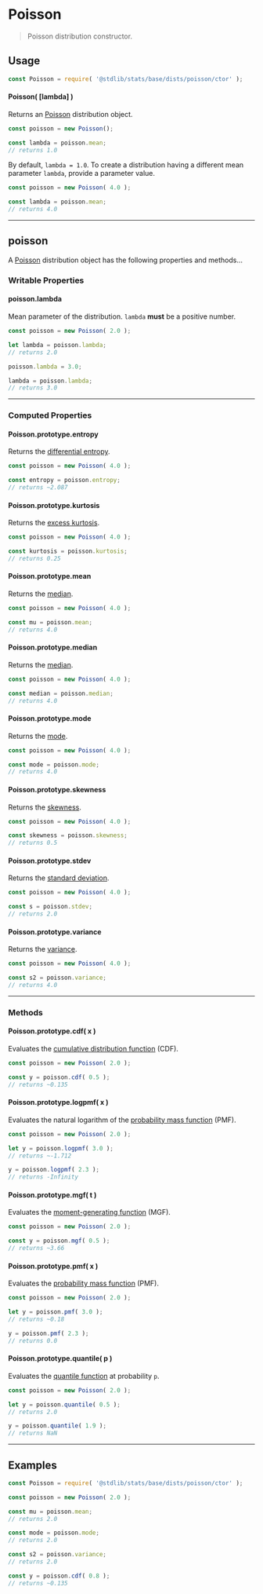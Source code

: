 <!--

@license Apache-2.0

Copyright (c) 2018 The Stdlib Authors.

Licensed under the Apache License, Version 2.0 (the "License");
you may not use this file except in compliance with the License.
You may obtain a copy of the License at

   http://www.apache.org/licenses/LICENSE-2.0

Unless required by applicable law or agreed to in writing, software
distributed under the License is distributed on an "AS IS" BASIS,
WITHOUT WARRANTIES OR CONDITIONS OF ANY KIND, either express or implied.
See the License for the specific language governing permissions and
limitations under the License.

-->

# Poisson

> Poisson distribution constructor.

<!-- Section to include introductory text. Make sure to keep an empty line after the intro `section` element and another before the `/section` close. -->

<section class="intro">

</section>

<!-- /.intro -->

<!-- Package usage documentation. -->

<section class="usage">

## Usage

```javascript
const Poisson = require( '@stdlib/stats/base/dists/poisson/ctor' );
```

#### Poisson( \[lambda] )

Returns an [Poisson][poisson-distribution] distribution object.

```javascript
const poisson = new Poisson();

const lambda = poisson.mean;
// returns 1.0
```

By default, `lambda = 1.0`. To create a distribution having a different mean parameter `lambda`, provide a parameter value.

```javascript
const poisson = new Poisson( 4.0 );

const lambda = poisson.mean;
// returns 4.0
```

* * *

## poisson

A [Poisson][poisson-distribution] distribution object has the following properties and methods...

### Writable Properties

#### poisson.lambda

Mean parameter of the distribution. `lambda` **must** be a positive number.

```javascript
const poisson = new Poisson( 2.0 );

let lambda = poisson.lambda;
// returns 2.0

poisson.lambda = 3.0;

lambda = poisson.lambda;
// returns 3.0
```

* * *

### Computed Properties

#### Poisson.prototype.entropy

Returns the [differential entropy][entropy].

```javascript
const poisson = new Poisson( 4.0 );

const entropy = poisson.entropy;
// returns ~2.087
```

#### Poisson.prototype.kurtosis

Returns the [excess kurtosis][kurtosis].

```javascript
const poisson = new Poisson( 4.0 );

const kurtosis = poisson.kurtosis;
// returns 0.25
```

#### Poisson.prototype.mean

Returns the [median][expected-value].

```javascript
const poisson = new Poisson( 4.0 );

const mu = poisson.mean;
// returns 4.0
```

#### Poisson.prototype.median

Returns the [median][median].

```javascript
const poisson = new Poisson( 4.0 );

const median = poisson.median;
// returns 4.0
```

#### Poisson.prototype.mode

Returns the [mode][mode].

```javascript
const poisson = new Poisson( 4.0 );

const mode = poisson.mode;
// returns 4.0
```

#### Poisson.prototype.skewness

Returns the [skewness][skewness].

```javascript
const poisson = new Poisson( 4.0 );

const skewness = poisson.skewness;
// returns 0.5
```

#### Poisson.prototype.stdev

Returns the [standard deviation][standard-deviation].

```javascript
const poisson = new Poisson( 4.0 );

const s = poisson.stdev;
// returns 2.0
```

#### Poisson.prototype.variance

Returns the [variance][variance].

```javascript
const poisson = new Poisson( 4.0 );

const s2 = poisson.variance;
// returns 4.0
```

* * *

### Methods

#### Poisson.prototype.cdf( x )

Evaluates the [cumulative distribution function][cdf] (CDF).

```javascript
const poisson = new Poisson( 2.0 );

const y = poisson.cdf( 0.5 );
// returns ~0.135
```

#### Poisson.prototype.logpmf( x )

Evaluates the natural logarithm of the [probability mass function][pmf] (PMF).

```javascript
const poisson = new Poisson( 2.0 );

let y = poisson.logpmf( 3.0 );
// returns ~-1.712

y = poisson.logpmf( 2.3 );
// returns -Infinity
```

#### Poisson.prototype.mgf( t )

Evaluates the [moment-generating function][mgf] (MGF).

```javascript
const poisson = new Poisson( 2.0 );

const y = poisson.mgf( 0.5 );
// returns ~3.66
```

#### Poisson.prototype.pmf( x )

Evaluates the [probability mass function][pmf] (PMF).

```javascript
const poisson = new Poisson( 2.0 );

let y = poisson.pmf( 3.0 );
// returns ~0.18

y = poisson.pmf( 2.3 );
// returns 0.0
```

#### Poisson.prototype.quantile( p )

Evaluates the [quantile function][quantile-function] at probability `p`.

```javascript
const poisson = new Poisson( 2.0 );

let y = poisson.quantile( 0.5 );
// returns 2.0

y = poisson.quantile( 1.9 );
// returns NaN
```

</section>

<!-- /.usage -->

<!-- Package usage notes. Make sure to keep an empty line after the `section` element and another before the `/section` close. -->

<section class="notes">

</section>

<!-- /.notes -->

<!-- Package usage examples. -->

* * *

<section class="examples">

## Examples

<!-- eslint no-undef: "error" -->

```javascript
const Poisson = require( '@stdlib/stats/base/dists/poisson/ctor' );

const poisson = new Poisson( 2.0 );

const mu = poisson.mean;
// returns 2.0

const mode = poisson.mode;
// returns 2.0

const s2 = poisson.variance;
// returns 2.0

const y = poisson.cdf( 0.8 );
// returns ~0.135
```

</section>

<!-- /.examples -->

<!-- Section to include cited references. If references are included, add a horizontal rule *before* the section. Make sure to keep an empty line after the `section` element and another before the `/section` close. -->

<section class="references">

</section>

<!-- /.references -->

<!-- Section for related `stdlib` packages. Do not manually edit this section, as it is automatically populated. -->

<section class="related">

</section>

<!-- /.related -->

<!-- Section for all links. Make sure to keep an empty line after the `section` element and another before the `/section` close. -->

<section class="links">

[poisson-distribution]: https://en.wikipedia.org/wiki/Poisson_distribution

[cdf]: https://en.wikipedia.org/wiki/Cumulative_distribution_function

[mgf]: https://en.wikipedia.org/wiki/Moment-generating_function

[pmf]: https://en.wikipedia.org/wiki/Probability_mass_function

[quantile-function]: https://en.wikipedia.org/wiki/Quantile_function

[entropy]: https://en.wikipedia.org/wiki/Entropy_%28information_theory%29

[expected-value]: https://en.wikipedia.org/wiki/Expected_value

[kurtosis]: https://en.wikipedia.org/wiki/Kurtosis

[median]: https://en.wikipedia.org/wiki/Median

[mode]: https://en.wikipedia.org/wiki/Mode_%28statistics%29

[skewness]: https://en.wikipedia.org/wiki/Skewness

[standard-deviation]: https://en.wikipedia.org/wiki/Standard_deviation

[variance]: https://en.wikipedia.org/wiki/Variance

</section>

<!-- /.links -->
